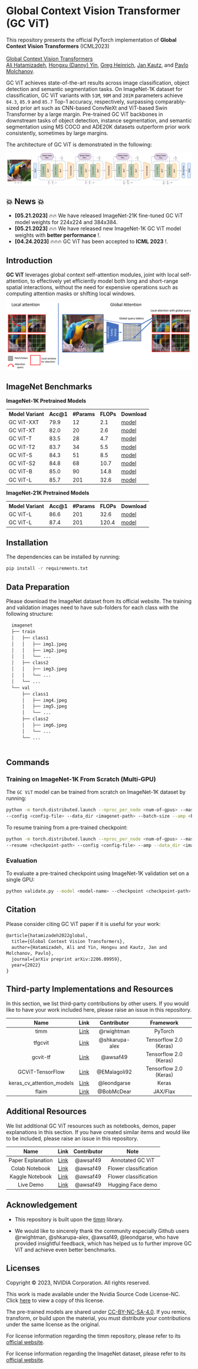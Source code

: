 # Global Context Vision Transformer (GC ViT)

This repository presents the official PyTorch implementation of **Global Context Vision Transformers** (ICML2023) \
 \
[Global Context Vision
Transformers](https://arxiv.org/pdf/2206.09959.pdf) \
[Ali Hatamizadeh](https://research.nvidia.com/person/ali-hatamizadeh),
[Hongxu (Danny) Yin](https://scholar.princeton.edu/hongxu),
[Greg Heinrich](https://developer.nvidia.com/blog/author/gheinrich/),
[Jan Kautz](https://jankautz.com/), 
and [Pavlo Molchanov](https://www.pmolchanov.com/).

GC ViT  achieves state-of-the-art results across image classification, object detection and semantic segmentation tasks. On ImageNet-1K dataset for classification, GC ViT variants with `51M`, `90M` and `201M` parameters achieve `84.3`, `85.9` and `85.7` Top-1 accuracy, respectively, surpassing comparably-sized prior art such as CNN-based ConvNeXt and ViT-based Swin Transformer by a large margin. Pre-trained GC ViT backbones in downstream tasks of object detection, instance segmentation, and semantic segmentation using MS COCO and ADE20K datasets outperform prior work consistently, sometimes by large margins.

<!-- ![teaser](./assets/comp_plots2.png) -->

The architecture of GC ViT is demonstrated in the following:

![teaser](./assets/gc_vit.png)

## 💥 News 💥

- **[05.21.2023]** 🔥🔥 We have released ImageNet-21K fine-tuned GC ViT model weights for 224x224 and 384x384.
- **[05.21.2023]** 🔥🔥 We have released new ImageNet-1K GC ViT model weights with **better performance** !.
- **[04.24.2023]** 🔥🔥🔥 GC ViT has been accepted to **ICML 2023** !.


## Introduction

**GC ViT** leverages global context self-attention modules, joint with local self-attention, to effectively yet efficiently model both long and short-range spatial interactions, without the need for expensive 
operations such as computing attention masks or shifting local windows.

![teaser](./assets/attention.png)

## ImageNet Benchmarks


**ImageNet-1K Pretrained Models**

<table>
  <tr>
    <th>Model Variant</th>
    <th>Acc@1</th>
    <th>#Params</th>
    <th>FLOPs</th>
    <th>Download</th>
  </tr>
<tr>
    <td>GC ViT-XXT</td>
    <td>79.9</td>
    <td>12</td>
    <td>2.1</td>
    <td><a href="https://drive.google.com/uc?export=download&id=1apSIWQCa5VhWLJws8ugMTuyKzyayw4Eh">model</a></td>
</tr>
<tr>
    <td>GC ViT-XT</td>
    <td>82.0</td>
    <td>20</td>
    <td>2.6</td>
    <td><a href="https://drive.google.com/uc?export=download&id=1OgSbX73AXmE0beStoJf2Jtda1yin9t9m">model</a></td>
</tr>
<tr>
    <td>GC ViT-T</td>
    <td>83.5</td>
    <td>28</td>
    <td>4.7</td>
    <td><a href="https://drive.google.com/uc?export=download&id=11M6AsxKLhfOpD12Nm_c7lOvIIAn9cljy">model</a></td>
</tr>
<tr>
    <td>GC ViT-T2</td>
    <td>83.7</td>
    <td>34</td>
    <td>5.5</td>
    <td><a href="https://drive.google.com/uc?export=download&id=1cTD8VemWFiwAx0FB9cRMT-P4vRuylvmQ">model</a></td>
</tr>
<tr>
    <td>GC ViT-S</td>
    <td>84.3</td>
    <td>51</td>
    <td>8.5</td>
    <td><a href="https://drive.google.com/uc?export=download&id=1Nn6ABKmYjylyWC0I41Q3oExrn4fTzO9Y">model</a></td>
</tr>
<tr>
    <td>GC ViT-S2</td>
    <td>84.8</td>
    <td>68</td>
    <td>10.7</td>
    <td><a href="https://drive.google.com/uc?export=download&id=1E5TtYpTqILznjBLLBTlO5CGq343RbEan">model</a></td>
</tr>
<tr>
    <td>GC ViT-B</td>
    <td>85.0</td>
    <td>90</td>
    <td>14.8</td>
    <td><a href="https://drive.google.com/uc?export=download&id=1PF7qfxKLcv_ASOMetDP75n8lC50gaqyH">model</a></td>
</tr>

<tr>
    <td>GC ViT-L</td>
    <td>85.7</td>
    <td>201</td>
    <td>32.6</td>
    <td><a href="https://drive.google.com/uc?export=download&id=1Lkz1nWKTwCCUR7yQJM6zu_xwN1TR0mxS">model</a></td>
</tr>

</table>


**ImageNet-21K Pretrained Models**

<table>
  <tr>
    <th>Model Variant</th>
    <th>Acc@1</th>
    <th>#Params</th>
    <th>FLOPs</th>
    <th>Download</th>
  </tr>
<tr>
    <td>GC ViT-L</td>
    <td>86.6</td>
    <td>201</td>
    <td>32.6</td>
    <td><a href="https://drive.google.com/uc?export=download&id=1maGDr6mJkLyRTUkspMzCgSlhDzNRFGEf">model</a></td>
</tr>
<tr>
    <td>GC ViT-L</td>
    <td>87.4</td>
    <td>201</td>
    <td>120.4</td>
    <td><a href="https://drive.google.com/uc?export=download&id=1P-IEhvQbJ3FjnunVkM1Z9dEpKw-tsuWv">model</a></td>
</tr>

</table>


## Installation

The dependencies can be installed by running:

```bash
pip install -r requirements.txt
```

## Data Preparation

Please download the ImageNet dataset from its official website. The training and validation images need to have
sub-folders for each class with the following structure:

```bash
  imagenet
  ├── train
  │   ├── class1
  │   │   ├── img1.jpeg
  │   │   ├── img2.jpeg
  │   │   └── ...
  │   ├── class2
  │   │   ├── img3.jpeg
  │   │   └── ...
  │   └── ...
  └── val
      ├── class1
      │   ├── img4.jpeg
      │   ├── img5.jpeg
      │   └── ...
      ├── class2
      │   ├── img6.jpeg
      │   └── ...
      └── ...
 
  ```

## Commands

### Training on ImageNet-1K From Scratch (Multi-GPU)

The `GC ViT` model can be trained from scratch on ImageNet-1K dataset by running:

```bash
python -m torch.distributed.launch --nproc_per_node <num-of-gpus> --master_port 11223  train.py \ 
--config <config-file> --data_dir <imagenet-path> --batch-size --amp <batch-size-per-gpu> --tag <run-tag> --model-ema
```

To resume training from a pre-trained checkpoint:

```bash
python -m torch.distributed.launch --nproc_per_node <num-of-gpus> --master_port 11223  train.py \ 
--resume <checkpoint-path> --config <config-file> --amp --data_dir <imagenet-path> --batch-size <batch-size-per-gpu> --tag <run-tag> --model-ema
```

### Evaluation

To evaluate a pre-trained checkpoint using ImageNet-1K validation set on a single GPU:

```bash
python validate.py --model <model-name> --checkpoint <checkpoint-path> --data_dir <imagenet-path> --batch-size <batch-size-per-gpu>
```

## Citation

Please consider citing GC ViT paper if it is useful for your work:

```
@article{hatamizadeh2022global,
  title={Global Context Vision Transformers},
  author={Hatamizadeh, Ali and Yin, Hongxu and Kautz, Jan and Molchanov, Pavlo},
  journal={arXiv preprint arXiv:2206.09959},
  year={2022}
}
```

## Third-party Implementations and Resources

In this section, we list third-party contributions by other users. If you would like to have your work included here, please
raise an issue in this repository.

| Name | Link | Contributor | Framework
|:---:|:---:|:---:|:---------:|
|timm|[Link](https://github.com/rwightman/pytorch-image-models)| @rwightman | PyTorch
|tfgcvit|[Link](https://github.com/shkarupa-alex/tfgcvit)| @shkarupa-alex | Tensorflow 2.0 (Keras)
|gcvit-tf|[Link](https://github.com/awsaf49/gcvit-tf)| @awsaf49 | Tensorflow 2.0 (Keras)
|GCViT-TensorFlow|[Link](https://github.com/EMalagoli92/GCViT-TensorFlow)| @EMalagoli92 | Tensorflow 2.0 (Keras)
|keras_cv_attention_models|[Link](https://github.com/leondgarse/keras_cv_attention_models/tree/main/keras_cv_attention_models/gcvit)| @leondgarse | Keras
|flaim|[Link](https://github.com/BobMcDear/flaim)| @BobMcDear | JAX/Flax

## Additional Resources

We list additional GC ViT resources such as notebooks, demos, paper explanations in this section. If you have created similar items and would like to be included, please raise an issue in this repository.

| Name | Link | Contributor | Note
|:---:|:---:|:---:|:---------:|
|Paper Explanation|[Link](https://www.kaggle.com/code/awsaf49/guie-global-context-vit-gcvit)| @awsaf49 | Annotated GC ViT
|Colab Notebook|[Link](https://colab.research.google.com/github/awsaf49/gcvit-tf/blob/main/notebooks/GCViT_Flower_Classification.ipynb)| @awsaf49 | Flower classification
|Kaggle Notebook|[Link](https://www.kaggle.com/code/awsaf49/flower-classification-gcvit-global-context-vit/notebook)| @awsaf49 | Flower classification
|Live Demo|[Link](https://huggingface.co/spaces/awsaf49/gcvit-tf)| @awsaf49 | Hugging Face demo



## Acknowledgement

- This repository is built upon the [timm](https://github.com/rwightman/pytorch-image-models) library. 

- We would like to sincerely thank the community especially Github users @rwightman, @shkarupa-alex, @awsaf49, @leondgarse, who have provided insightful feedback, which has helped us to further improve GC ViT and achieve even better benchmarks.


## Licenses

Copyright © 2023, NVIDIA Corporation. All rights reserved.

This work is made available under the Nvidia Source Code License-NC. Click [here](LICENSE) to view a copy of this license.

The pre-trained models are shared under [CC-BY-NC-SA-4.0](https://creativecommons.org/licenses/by-nc-sa/4.0/). If you remix, transform, or build upon the material, you must distribute your contributions under the same license as the original.

For license information regarding the timm repository, please refer to its [official website](https://github.com/rwightman/pytorch-image-models).

For license information regarding the ImageNet dataset, please refer to its [official website](https://www.image-net.org/). 
